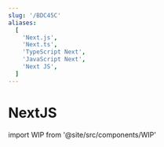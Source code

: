 ```yaml
---
slug: '/BDC45C'
aliases:
  [
    'Next.js',
    'Next.ts',
    'TypeScript Next',
    'JavaScript Next',
    'Next JS',
  ]
---
```


# NextJS

import WIP from '@site/src/components/WIP'

<WIP />
